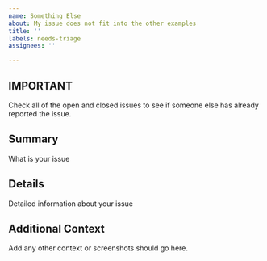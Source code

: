 ```yaml
---
name: Something Else
about: My issue does not fit into the other examples
title: ''
labels: needs-triage
assignees: ''

---
```


## **IMPORTANT**
Check all of the open and closed issues to see if someone else has already reported the issue.

## Summary
What is your issue

## Details
Detailed information about your issue

## Additional Context
Add any other context or screenshots should go here.
